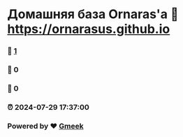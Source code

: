 # Домашняя база Ornaras'а :link: https://ornarasus.github.io 
### :page_facing_up: [1](https://ornarasus.github.io/tag.html) 
### :speech_balloon: 0 
### :hibiscus: 0 
### :alarm_clock: 2024-07-29 17:37:00 
### Powered by :heart: [Gmeek](https://github.com/Meekdai/Gmeek)
